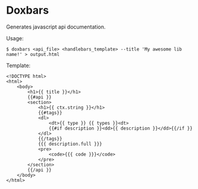 Doxbars
=======

Generates javascript api documentation.


Usage:

    $ doxbars <api_file> <handlebars_template> --title 'My awesome lib name!' > output.html


Template:

    <!DOCTYPE html>
    <html>
        <body>
            <h1>{{ title }}</h1>
            {{#api }}
            <section>
                <h1>{{ ctx.string }}</h1>
                {{#tags}}
                <dl>
                    <dt>{{ type }} {{ types }}<dt>
                    {{#if description }}<dd>{{ description }}</dd>{{/if }}
                </dl>
                {{/tags}}
                {{{ description.full }}}
                <pre>
                    <code>{{{ code }}}</code>
                </pre>
            </section>
            {{/api }}
        </body>
    </html>
